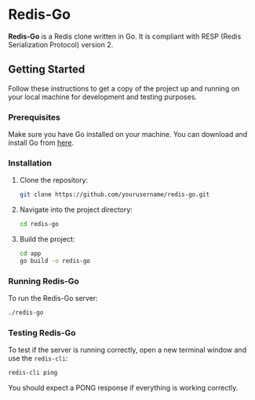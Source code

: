 # Redis-Go

**Redis-Go** is a Redis clone written in Go. It is compliant with RESP (Redis Serialization Protocol) version 2.

## Getting Started

Follow these instructions to get a copy of the project up and running on your local machine for development and testing purposes.

### Prerequisites

Make sure you have Go installed on your machine. You can download and install Go from [here](https://golang.org/dl/).

### Installation

1. Clone the repository:

    ```sh
    git clone https://github.com/yourusername/redis-go.git
    ```

2. Navigate into the project directory:

    ```sh
    cd redis-go
    ```

3. Build the project:

    ```sh
    cd app
    go build -o redis-go
    ```

### Running Redis-Go

To run the Redis-Go server:

```sh
./redis-go
```

### Testing Redis-Go

To test if the server is running correctly, open a new terminal window and use the `redis-cli`:

```sh
redis-cli ping
```
You should expect a PONG response if everything is working correctly.

